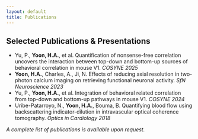 ```yaml
---
layout: default
title: Publications
---
```


## Selected Publications & Presentations

- Yu, P., **Yoon, H.A.**, et al. Quantification of nonsense-free correlation uncovers the interaction between top-down and bottom-up sources of behavioral correlation in mouse V1. *COSYNE 2025*
- **Yoon, H.A.**, Charles, A., Ji, N. Effects of reducing axial resolution in two-photon calcium imaging on retrieving functional neuronal activity. *SfN Neuroscience 2023*
- Yu, P., **Yoon, H.A.**, et al. Integration of behavioral related correlation from top-down and bottom-up pathways in mouse V1. *COSYNE 2024*
- Uribe-Patarroyo, N., **Yoon, H.A.**, Bouma, B. Quantifying blood flow using backscattering indicator-dilution in intravascular optical coherence tomography. *Optics in Cardiology 2018*

*A complete list of publications is available upon request.*
